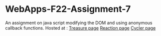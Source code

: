 # WebApps-F22-Assignment-7
An assignment on java script modifying the DOM and using anonymous callback functions.
Hosted at :
 [Treasure page](https://44-563-web-apps-f22.github.io/44563-webapps-assignment-7-harithareddy630/treasure.html)
 [Reaction page](https://44-563-web-apps-f22.github.io/44563-webapps-assignment-7-harithareddy630/reaction.html)
 [Cycler page](https://44-563-web-apps-f22.github.io/44563-webapps-assignment-7-harithareddy630/cycler.html)   
